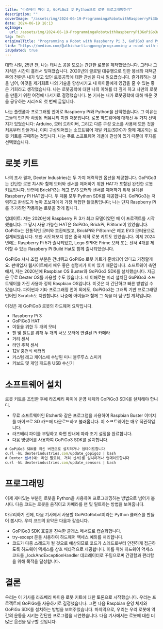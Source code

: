 ```yaml
---
title: "라즈베리 파이 3, GoPiGo3 및 Python으로 로봇 프로그래밍하기"
description: ""
coverImage: "/assets/img/2024-06-19-ProgrammingaRobotwithRaspberryPi3GoPiGo3andPython_0.png"
date: 2024-06-19 18:13
ogImage:
  url: /assets/img/2024-06-19-ProgrammingaRobotwithRaspberryPi3GoPiGo3andPython_0.png
tag: Tech
originalTitle: "Programming a Robot with Raspberry Pi 3, GoPiGo3 and Python"
link: "https://medium.com/@athicharttangpong/programming-a-robot-with-raspberry-pi-3-gopigo3-and-python-592bd8e41530"
isUpdated: true
---
```


대학 시절, 25년 전, 나는 테니스 공을 모으는 간단한 로봇을 제작했었습니다. 그러나 그 지식은 시간이 흘러서 잊혀졌습니다. 2020년의 글로벌 대유행으로 인한 봉쇄와 재택근무의 전환은 내가 잊고 있던 로봇공학에 대한 관심을 다시 일으켰습니다. 즐거워하는 것을 넘어, 이것을 제기회로 나의 기술을 향상시키고 내 아이들에게 영감을 줄 수 있는 좋은 기회라고 생각했습니다. 나는 로봇공학에 대한 나의 이해를 더 깊게 하고 나만의 로봇을 만들기 위한 여정에 나서기로 결정했습니다. 본 기사는 내가 로봇공학에 대해 배운 것을 공유하는 시리즈의 첫 번째 글입니다.

나는 플랫폼과 프로그래밍 언어로 Raspberry Pi와 Python을 선택했습니다. 그 이유는 그들의 인기와 확장된 커뮤니티 지원 때문입니다. 로봇 하드웨어에 대해선 두 가지 선택지가 있었습니다: Arduino, 모터 드라이버, 그리고 다른 구성 요소를 사용해 모든 것을 처음부터 만들거나, 이미 구성되어있는 소프트웨어 개발 키트(SDK)가 함께 제공되는 로봇 키트를 구매하는 것입니다. 나는 주로 소프트웨어 개발에 관심이 있기 때문에 후자를 선택했습니다.

# 로봇 키트

나의 조사 결과, Dexter Industries는 두 가지 매력적인 옵션을 제공합니다. GoPiGo3는 간단한 로봇 챠시와 함께 모터와 센서를 제어하기 위한 HAT가 포함된 완전한 로봇 키트입니다. 반면에 BrickPi3는 레고 EV3 모터와 센서를 제어하기 위해 설계된 Raspberry Pi HAT입니다. 두 제품 모두 Python SDK를 제공합니다. GoPiGo3는 저렴하고 완성도가 높아 초보자에게 가장 적합한 플랫폼입니다; 나는 단지 Raspberry Pi를 추가하면 작동하는 로봇을 갖게 됩니다.

<div class="content-ad"></div>

업데이트: 저는 2020년에 Raspberry Pi 3가 최고 모델이었던 때 이 프로젝트를 시작했습니다. 그 당시 사용 가능한 HAT은 GoPiGo, BrickPi, PiStorm이 있었습니다. GoPiGo는 전통적인 모터와 호환되었고, BrickPi와 PiStorm은 레고 EV3 모터용으로 설계되었습니다. 또한 시도해보지 않은 중국 제작 로봇 키트도 있었습니다. 이제 2024년에는 Raspberry Pi 5가 출시되었고, Lego SPIKE Prime 모터 또는 센서 4개를 제어할 수 있는 Raspbery Pi Build Hat도 함께 출시되었습니다.

GoPiGo 샤시 조립 부분은 건너뛰고 GoPiGo 로봇 키트가 준비되어 있다고 가정할게요. 판매업자 웹사이트에서 매우 좋은 설명서가 이미 있기 때문입니다. 소프트웨어 측면에서, 저는 2020년에 Raspbian OS Buster와 GoPiGo3 SDK를 설치했습니다. 지금은 무료 Dexter OS를 사용할 수도 있습니다. 제 이해로는 미리 설치된 GoPiGo3 소프트웨어를 가진 사용자 정의 Raspbian OS입니다. 이것은 더 간단하고 빠른 방법일 수 있습니다. 파이썬과 기타 프로그래밍 언어 외에도, GoPiGo3는 그래픽 기반 프로그래밍 언어인 Scratch도 지원합니다. 나중에 아이들과 함께 그 쪽을 더 탐구할 계획입니다.

이것은 제 GoPiGo3 로봇의 하드웨어 요약입니다.

- Raspberry Pi 3
- GoPiGo3 HAT
- 이동을 위한 두 개의 모터
- 팬 및 틸트를 위해 두 개의 서보 모터에 연결된 Pi 카메라
- 거리 센서
- 라인 추적 센서
- 12V 충전식 배터리
- 커스텀 레고 케이스에 수납된 미니 블루투스 스피커
- 키보드 및 게임 패드용 USB 수신기

<div class="content-ad"></div>

# 소프트웨어 설치

로봇 키트를 조립한 후에 라즈베리 파이에 운영 체제와 GoPiGo3 SDK를 설치해야 합니다.

- 무료 소프트웨어인 Etcher와 같은 프로그램을 사용하여 Raspbian Buster 이미지를 마이크로 SD 카드에 다운로드하고 불러옵니다. 이 소프트웨어는 매우 직관적입니다.
- 라즈베리 파이를 부팅하고 화면 안내에 따라 초기 설정을 완료합니다.
- 다음 명령어를 사용하여 GoPiGo3 SDK를 설치합니다.

```js
# GoPiGo3 SDK를 최신 버전으로 설치하거나 업데이트합니다
curl -kL dexterindustries.com/update_gopigo3 | bash
# Dexter 센서(예: 라인 팔로워, 거리 센서)를 설치하거나 업데이트합니다
curl -kL dexterindustries.com/update_sensors | bash
```

<div class="content-ad"></div>

# 프로그래밍

이제 재미있는 부분인 로봇을 Python을 사용하여 프로그래밍하는 방법으로 넘어가 봅시다. 다음 코드는 로봇을 움직이고 카메라를 팬 및 틸트하는 방법을 보여줍니다.

마무리하기 전에, 다음 기사에서 사용할 GoPiGoRobot이라는 Python 클래스를 만들어 봅시다. 우리 코드의 요약은 다음과 같습니다.

- GoPiGo3 SDK 호출을 친숙한 클래스 메서드로 캡슐화합니다.
- try-except 문을 사용하여 하드웨어 액세스 예외를 처리합니다.
- 코드가 다중 스레드가 될 것으로 예상되므로 코드가 스레드로부터 안전하게 접근하도록 하드웨어 액세스를 상호 배타적으로 제공합니다. 이를 위해 하드웨어 액세스 코드를 \_lockAndExceptionHandler 데코레이터로 꾸밈으로써 간결함과 편리함을 위해 목적을 달성합니다.

<div class="content-ad"></div>

# 결론

우리는 이 기사를 라즈베리 파이용 로봇 키트에 대한 토론으로 시작했습니다. 우리는 프로젝트에 GoPiGo를 사용하기로 결정했습니다. 그런 다음 Raspbian 운영 체제와 GoPiGo SDK를 설치하는 방법을 보여주었습니다. 마지막으로, 우리는 우리 로봇에 약간의 운동을 시키는 간단한 프로그램을 시연했습니다. 다음 기사에서는 로봇에 대한 더 많은 옵션을 탐구할 것입니다.
